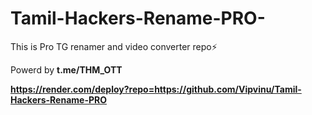 # Tamil-Hackers-Rename-PRO-
This is Pro TG renamer and video converter repo⚡️

Powerd by <b>t.me/THM_OTT<b>

https://render.com/deploy?repo=https://github.com/Vipvinu/Tamil-Hackers-Rename-PRO
